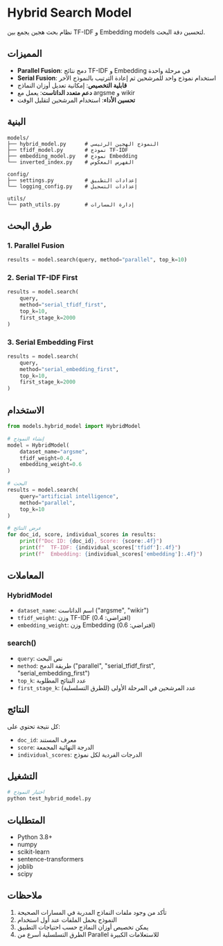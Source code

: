 # Hybrid Search Model

نظام بحث هجين يجمع بين TF-IDF و Embedding models لتحسين دقة البحث.

## المميزات

- **Parallel Fusion**: دمج نتائج TF-IDF و Embedding في مرحلة واحدة
- **Serial Fusion**: استخدام نموذج واحد للمرشحين ثم إعادة الترتيب بالنموذج الآخر
- **قابلية التخصيص**: إمكانية تعديل أوزان النماذج
- **دعم متعدد الداتاست**: يعمل مع argsme و wikir
- **تحسين الأداء**: استخدام المرشحين لتقليل الوقت

## البنية

```
models/
├── hybrid_model.py      # النموذج الهجين الرئيسي
├── tfidf_model.py       # نموذج TF-IDF
├── embedding_model.py   # نموذج Embedding
└── inverted_index.py    # الفهرس المعكوس

config/
├── settings.py          # إعدادات التطبيق
└── logging_config.py    # إعدادات التسجيل

utils/
└── path_utils.py        # إدارة المسارات
```

## طرق البحث

### 1. Parallel Fusion
```python
results = model.search(query, method="parallel", top_k=10)
```

### 2. Serial TF-IDF First
```python
results = model.search(
    query, 
    method="serial_tfidf_first", 
    top_k=10, 
    first_stage_k=2000
)
```

### 3. Serial Embedding First
```python
results = model.search(
    query, 
    method="serial_embedding_first", 
    top_k=10, 
    first_stage_k=2000
)
```

## الاستخدام

```python
from models.hybrid_model import HybridModel

# إنشاء النموذج
model = HybridModel(
    dataset_name="argsme",
    tfidf_weight=0.4,
    embedding_weight=0.6
)

# البحث
results = model.search(
    query="artificial intelligence",
    method="parallel",
    top_k=10
)

# عرض النتائج
for doc_id, score, individual_scores in results:
    print(f"Doc ID: {doc_id}, Score: {score:.4f}")
    print(f"  TF-IDF: {individual_scores['tfidf']:.4f}")
    print(f"  Embedding: {individual_scores['embedding']:.4f}")
```

## المعاملات

### HybridModel
- `dataset_name`: اسم الداتاست ("argsme", "wikir")
- `tfidf_weight`: وزن TF-IDF (افتراضي: 0.4)
- `embedding_weight`: وزن Embedding (افتراضي: 0.6)

### search()
- `query`: نص البحث
- `method`: طريقة الدمج ("parallel", "serial_tfidf_first", "serial_embedding_first")
- `top_k`: عدد النتائج المطلوبة
- `first_stage_k`: عدد المرشحين في المرحلة الأولى (للطرق التسلسلية)

## النتائج

كل نتيجة تحتوي على:
- `doc_id`: معرف المستند
- `score`: الدرجة النهائية المجمعة
- `individual_scores`: الدرجات الفردية لكل نموذج

## التشغيل

```bash
# اختبار النموذج
python test_hybrid_model.py
```

## المتطلبات

- Python 3.8+
- numpy
- scikit-learn
- sentence-transformers
- joblib
- scipy

## ملاحظات

1. تأكد من وجود ملفات النماذج المدربة في المسارات الصحيحة
2. النموذج يحمل الملفات عند أول استخدام
3. يمكن تخصيص أوزان النماذج حسب احتياجات التطبيق
4. الطرق التسلسلية أسرع من Parallel للاستعلامات الكبيرة 